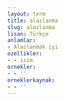 ```yaml
---
layout: term
title: alazlanma
slug: alazlanma
lisan: Türkçe
anlamlar:
- Alazlanmak işi
ozellikler:
- - isim
ornekler:
- - ''
orneklerkaynak:
- - ''
---
```

